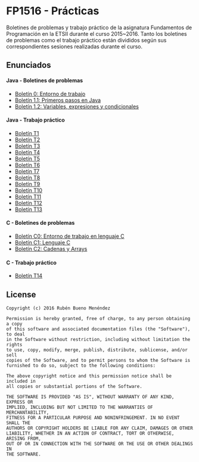 # FP1516 - Prácticas
Boletines de problemas y trabajo práctico de la asignatura Fundamentos de Programación en la ETSII durante el curso 2015~2016.
Tanto los boletines de problemas como el trabajo práctico están divididos según sus correspondientes sesiones realizadas durante el curso.

## Enunciados
#### Java - Boletines de problemas
* [Boletín 0: Entorno de trabajo]()
* [Boletín 1.1: Primeros pasos en Java]()
* [Boletín 1.2: Variables, expresiones y condicionales]()

#### Java - Trabajo práctico
* [Boletín T1]()
* [Boletín T2]()
* [Boletín T3]()
* [Boletín T4]()
* [Boletín T5]()
* [Boletín T6]()
* [Boletín T7]()
* [Boletín T8]()
* [Boletín T9]()
* [Boletín T10]()
* [Boletín T11]()
* [Boletín T12]()
* [Boletín T13]()

#### C - Boletines de problemas
* [Boletín C0: Entorno de trabajo en lenguaje C]()
* [Boletín C1: Lenguaje C]()
* [Boletín C2: Cadenas y Arrays]()

#### C - Trabajo práctico
* [Boletín T14]()

## License
    Copyright (c) 2016 Rubén Bueno Menéndez

    Permission is hereby granted, free of charge, to any person obtaining a copy
    of this software and associated documentation files (the "Software"), to deal
    in the Software without restriction, including without limitation the rights
    to use, copy, modify, merge, publish, distribute, sublicense, and/or sell
    copies of the Software, and to permit persons to whom the Software is
    furnished to do so, subject to the following conditions:

    The above copyright notice and this permission notice shall be included in
    all copies or substantial portions of the Software.

    THE SOFTWARE IS PROVIDED "AS IS", WITHOUT WARRANTY OF ANY KIND, EXPRESS OR
    IMPLIED, INCLUDING BUT NOT LIMITED TO THE WARRANTIES OF MERCHANTABILITY,
    FITNESS FOR A PARTICULAR PURPOSE AND NONINFRINGEMENT. IN NO EVENT SHALL THE
    AUTHORS OR COPYRIGHT HOLDERS BE LIABLE FOR ANY CLAIM, DAMAGES OR OTHER
    LIABILITY, WHETHER IN AN ACTION OF CONTRACT, TORT OR OTHERWISE, ARISING FROM,
    OUT OF OR IN CONNECTION WITH THE SOFTWARE OR THE USE OR OTHER DEALINGS IN
    THE SOFTWARE.
